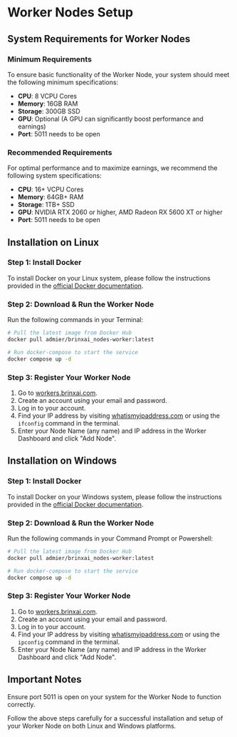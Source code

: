 # Worker Nodes Setup

## System Requirements for Worker Nodes

### Minimum Requirements
To ensure basic functionality of the Worker Node, your system should meet the following minimum specifications:
- **CPU**: 8 VCPU Cores
- **Memory**: 16GB RAM
- **Storage**: 300GB SSD
- **GPU**: Optional (A GPU can significantly boost performance and earnings)
- **Port**: 5011 needs to be open

### Recommended Requirements
For optimal performance and to maximize earnings, we recommend the following system specifications:
- **CPU**: 16+ VCPU Cores
- **Memory**: 64GB+ RAM
- **Storage**: 1TB+ SSD
- **GPU**: NVIDIA RTX 2060 or higher, AMD Radeon RX 5600 XT or higher
- **Port**: 5011 needs to be open

## Installation on Linux

### Step 1: Install Docker
To install Docker on your Linux system, please follow the instructions provided in the [official Docker documentation](https://docs.docker.com/engine/install/ubuntu).

### Step 2: Download & Run the Worker Node
Run the following commands in your Terminal:
```bash
# Pull the latest image from Docker Hub
docker pull admier/brinxai_nodes-worker:latest

# Run docker-compose to start the service
docker compose up -d
```

### Step 3: Register Your Worker Node
1. Go to [workers.brinxai.com](https://workers.brinxai.com).
2. Create an account using your email and password.
3. Log in to your account.
4. Find your IP address by visiting [whatismyipaddress.com](https://whatismyipaddress.com) or using the `ifconfig` command in the terminal.
5. Enter your Node Name (any name) and IP address in the Worker Dashboard and click "Add Node".

## Installation on Windows

### Step 1: Install Docker
To install Docker on your Windows system, please follow the instructions provided in the [official Docker documentation](https://docs.docker.com/desktop/install/windows-install/).

### Step 2: Download & Run the Worker Node
Run the following commands in your Command Prompt or Powershell:
```bash
# Pull the latest image from Docker Hub
docker pull admier/brinxai_nodes-worker:latest

# Run docker-compose to start the service
docker compose up -d
```

### Step 3: Register Your Worker Node
1. Go to [workers.brinxai.com](https://workers.brinxai.com).
2. Create an account using your email and password.
3. Log in to your account.
4. Find your IP address by visiting [whatismyipaddress.com](https://whatismyipaddress.com) or using the `ipconfig` command in the terminal.
5. Enter your Node Name (any name) and IP address in the Worker Dashboard and click "Add Node".

## Important Notes
Ensure port 5011 is open on your system for the Worker Node to function correctly.

Follow the above steps carefully for a successful installation and setup of your Worker Node on both Linux and Windows platforms.
